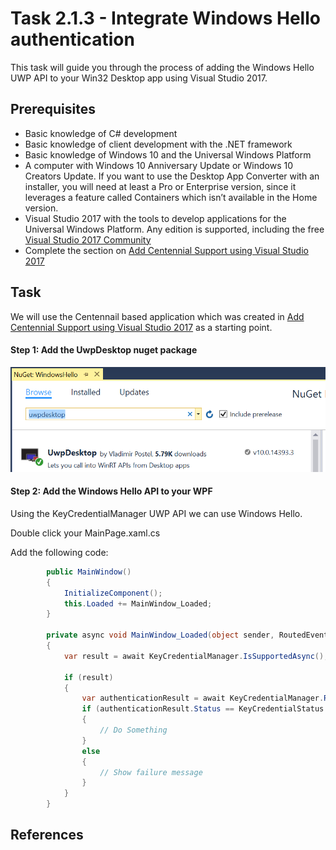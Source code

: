 # Task 2.1.3 - Integrate Windows Hello authentication

This task will guide you through the process of adding the Windows Hello UWP API to your Win32 Desktop app using Visual Studio 2017. 

## Prerequisites 

* Basic knowledge of C# development
* Basic knowledge of client development with the .NET framework
* Basic knowledge of Windows 10 and the Universal Windows Platform
* A computer with Windows 10 Anniversary Update or Windows 10 Creators Update. If you want to use the Desktop App Converter with an installer, you will need at least a Pro or Enterprise version, since it leverages a feature called Containers which isn’t available in the Home version.
* Visual Studio 2017 with the tools to develop applications for the Universal Windows Platform. Any edition is supported, including the free [Visual Studio 2017 Community](https://www.visualstudio.com/vs/community/)
* Complete the section on [Add Centennial Support using Visual Studio 2017](211_Centennial.md)

## Task

We will use the Centennail based application which was created in [Add Centennial Support using Visual Studio 2017](211_Centennial.md) as a starting point.

#### Step 1: Add the UwpDesktop nuget package 
![Add nuget](images/213-add-nuget.png)

#### Step 2: Add the Windows Hello API to your WPF
Using the KeyCredentialManager UWP API we can use Windows Hello.

Double click your MainPage.xaml.cs

Add the following code:
```csharp
        public MainWindow()
        {
            InitializeComponent();
            this.Loaded += MainWindow_Loaded;
        }

        private async void MainWindow_Loaded(object sender, RoutedEventArgs e)
        {
            var result = await KeyCredentialManager.IsSupportedAsync();

            if (result)
            {
                var authenticationResult = await KeyCredentialManager.RequestCreateAsync("login", KeyCredentialCreationOption.ReplaceExisting);
                if (authenticationResult.Status == KeyCredentialStatus.Success)
                {
                    // Do Something 
                }
                else
                {
                    // Show failure message
                }
            }
        }
```
 
## References
